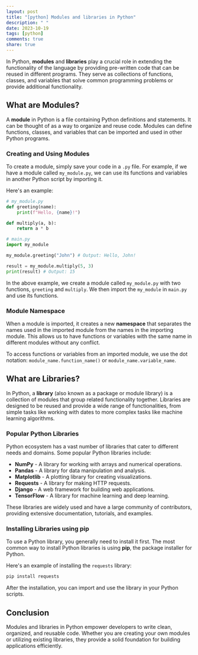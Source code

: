 ```yaml
---
layout: post
title: "[python] Modules and libraries in Python"
description: " "
date: 2023-10-19
tags: [python]
comments: true
share: true
---
```


In Python, **modules** and **libraries** play a crucial role in extending the functionality of the language by providing pre-written code that can be reused in different programs. They serve as collections of functions, classes, and variables that solve common programming problems or provide additional functionality.

## What are Modules?

A **module** in Python is a file containing Python definitions and statements. It can be thought of as a way to organize and reuse code. Modules can define functions, classes, and variables that can be imported and used in other Python programs.

### Creating and Using Modules

To create a module, simply save your code in a `.py` file. For example, if we have a module called `my_module.py`, we can use its functions and variables in another Python script by importing it. 

Here's an example:

```python
# my_module.py
def greeting(name):
    print(f"Hello, {name}!")

def multiply(a, b):
    return a * b
```

```python
# main.py
import my_module

my_module.greeting("John") # Output: Hello, John!

result = my_module.multiply(5, 3)
print(result) # Output: 15
```

In the above example, we create a module called `my_module.py` with two functions, `greeting` and `multiply`. We then import the `my_module` in `main.py` and use its functions.

### Module Namespace

When a module is imported, it creates a new **namespace** that separates the names used in the imported module from the names in the importing module. This allows us to have functions or variables with the same name in different modules without any conflict.

To access functions or variables from an imported module, we use the dot notation: `module_name.function_name()` or `module_name.variable_name`.

## What are Libraries?

In Python, a **library** (also known as a package or module library) is a collection of modules that group related functionality together. Libraries are designed to be reused and provide a wide range of functionalities, from simple tasks like working with dates to more complex tasks like machine learning algorithms.

### Popular Python Libraries

Python ecosystem has a vast number of libraries that cater to different needs and domains. Some popular Python libraries include:

- **NumPy** - A library for working with arrays and numerical operations.
- **Pandas** - A library for data manipulation and analysis.
- **Matplotlib** - A plotting library for creating visualizations.
- **Requests** - A library for making HTTP requests.
- **Django** - A web framework for building web applications.
- **TensorFlow** - A library for machine learning and deep learning.

These libraries are widely used and have a large community of contributors, providing extensive documentation, tutorials, and examples.

### Installing Libraries using pip

To use a Python library, you generally need to install it first. The most common way to install Python libraries is using **pip**, the package installer for Python.

Here's an example of installing the `requests` library:

```bash
pip install requests
```

After the installation, you can import and use the library in your Python scripts.

## Conclusion

Modules and libraries in Python empower developers to write clean, organized, and reusable code. Whether you are creating your own modules or utilizing existing libraries, they provide a solid foundation for building applications efficiently.